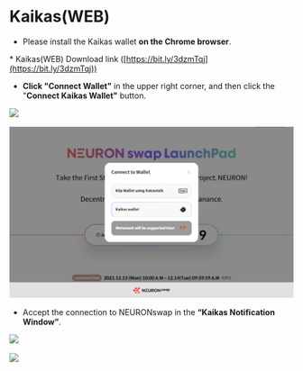 # Kaikas(WEB)

* Please install the Kaikas wallet **on the Chrome browser**.

&#x20;    \* Kaikas(WEB) Download link ([https://bit.ly/3dzmTqj](https://bit.ly/3dzmTqj))



* **Click "Connect Wallet"** in the upper right corner, and then click the "**Connect Kaikas Wallet"** button.

![](<../../.gitbook/assets/지갑연결하기 클립\_12.jpg>)

![](<../../.gitbook/assets/web kor,en (4).jpg>)

* Accept the connection to NEURONswap in the **“Kaikas Notification Window”**.

![](<../../.gitbook/assets/지갑연결하기 클립\_14.jpg>)

![](<../../.gitbook/assets/지갑연결하기 클립\_8.jpg>)
